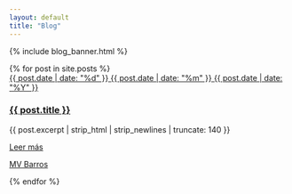 ```yaml
---
layout: default
title: "Blog"
---
```


{% include blog_banner.html %}

<section class="ftco-section bg-light">
  <div class="container">
    <div class="row">
      {% for post in site.posts %}
      <div class="col-md-6 col-lg-4 ftco-animate">
        <div class="blog-entry">
          <a href="{{ post.url }}" class="block-20 d-flex align-items-end" style="background-image: url('assets/img/posts/{{ post.img }}');">
            <div class="meta-date text-center p-2">
              <span class="day">{{ post.date | date: "%d" }}</span>
              <span class="mos">{{ post.date | date: "%m" }}</span>
              <span class="yr">{{ post.date | date: "%Y" }}</span>
            </div>
          </a>
          <div class="text bg-white p-4">
            <h3 class="heading"><a href="{{ post.url }}">{{ post.title }}</a></h3>
            <p>{{ post.excerpt | strip_html | strip_newlines | truncate: 140 }}</p>
            <div class="d-flex align-items-center mt-4">
              <p class="mb-0"><a href="{{ post.url }}" class="btn btn-primary">Leer más</a></p>
              <p class="ml-auto mb-0">
                <a href="#" class="mr-2">MV Barros</a>
              </p>
            </div>
          </div>
        </div>
      </div>
      {% endfor %}
    </div>
  </div>
</section>